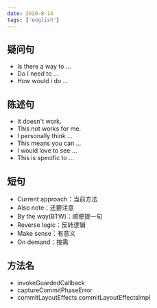 ```yaml
---
date: 2020-8-14
tags: ['english']
---
```


## 疑问句

- Is there a way to ...
- Do I need to ...
- How would i do ...

## 陈述句

- It doesn't work.
- This not works for me.
- I personally think ...
- This means you can ...
- I would love to see ...
- This is specific to ...

## 短句

- Current approach：当前方法
- Also note：还要注意
- By the way(BTW)：顺便提一句
- Reverse logic：反转逻辑
- Make sense：有意义
- On demand：按需

## 方法名

- invokeGuardedCallback
- captureCommitPhaseError
- commitLayoutEffects commitLayoutEffectsImpl
